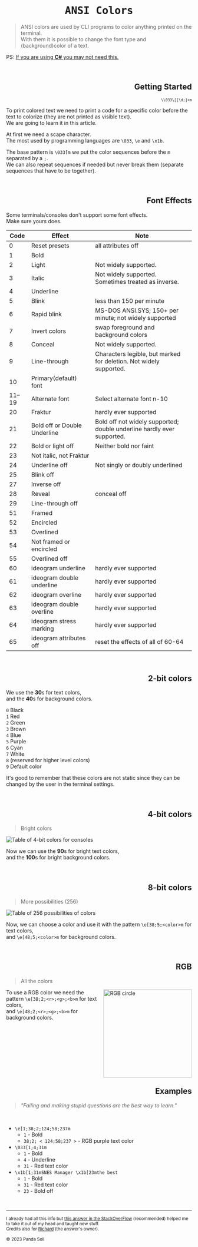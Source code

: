 <div align='center'>

# <samp>ANSI Colors</samp>
</div>

> ANSI colors are used by CLI programs to color anything printed on the terminal.  
> With them it is possible to change the font type and (background)color of a text.

PS: [If you are using **C#** you may not need this.](https://learn.microsoft.com/en-us/dotnet/api/system.consolecolor?view=net-8.0)

<br/>
<div align='right'>

## Getting Started
<small>`\\033\[[\d;]+m`</small>
</div>

To print colored text we need to print a code for a specific color before the text to colorize (they are not printed as visible text).  
We are going to learn it in this article.

At first we need a scape character.  
The most used by programming languages are `\033`, `\e` and `\x1b`.

The base pattern is `\033[m` we put the color sequences before the `m` separated by a `;`.  
We can also repeat sequences if needed but never break them (separate sequences that have to be together).

<br/>
<div align='right'>

## Font Effects
</div>

Some terminals/consoles don't support some font effects.  
Make sure yours does.
<br/>

| Code    | Effect                       | Note                                                                   |
| ------- | ---------------------------- | ---------------------------------------------------------------------- |
| 0       | Reset presets                | all attributes off                                                     |
| 1       | Bold                         |
| 2       | Light                        | Not widely supported.                                                  |
| 3       | Italic                       | Not widely supported. Sometimes treated as inverse.                    |
| 4       | Underline                    |
| 5       | Blink                        | less than 150 per minute                                               |
| 6       | Rapid blink                  | MS-DOS ANSI.SYS; 150+ per minute; not widely supported                 |
| 7       | Invert colors                | swap foreground and background colors                                  |
| 8       | Conceal                      | Not widely supported.                                                  |
| 9       | Line-through                 | Characters legible, but marked for deletion.  Not widely supported.    |
| 10      | Primary(default) font        |
| 11–19   | Alternate font               | Select alternate font n-10                                             |
| 20      | Fraktur                      | hardly ever supported                                                  |
| 21      | Bold off or Double Underline | Bold off not widely supported; double underline hardly ever supported. |
| 22      | Bold or light off            | Neither bold nor faint                                                 |
| 23      | Not italic, not Fraktur      |
| 24      | Underline off                | Not singly or doubly underlined                                        |
| 25      | Blink off                    |
| 27      | Inverse off                  |
| 28      | Reveal                       | conceal off                                                            |
| 29      | Line-through off             |
| 51      | Framed                       |
| 52      | Encircled                    |
| 53      | Overlined                    |
| 54      | Not framed or encircled      |
| 55      | Overlined off                |
| 60      | ideogram underline           | hardly ever supported                                                  |
| 61      | ideogram double underline    | hardly ever supported                                                  |
| 62      | ideogram overline            | hardly ever supported                                                  |
| 63      | ideogram double overline     | hardly ever supported                                                  |
| 64      | ideogram stress marking      | hardly ever supported                                                  |
| 65      | ideogram attributes off      | reset the effects of all of 60-64                                      |

<br/>
<div align='right'>

## 2-bit colors
</div>

We use the **30**s for text colors,  
and the **40**s for background colors.

`0` Black  
`1` Red  
`2` Green  
`3` Brown  
`4` Blue  
`5` Purple  
`6` Cyan  
`7` White  
`8` (reserved for higher level colors)  
`9` Default color

It's good to remember that these colors are not static since they can be changed by the user in the terminal settings.

<br/>
<div align='right'>

## 4-bit colors
</div>

> Bright colors

![Table of 4-bit colors for consoles](https://i.stack.imgur.com/9UVnC.png)
<br/>

Now we can use the **90**s for bright text colors,  
and the **100**s for bright background colors.

<br/>
<div align='right'>

## 8-bit colors
</div>

> More possibilities (256)

![Table of 256 possibilities of colors](https://i.stack.imgur.com/KTSQa.png)
<br/>

Now, we can choose a color and use it with the pattern `\e[38;5;<color>m` for text colors,  
and `\e[48;5;<color>m` for background colors.

<br/>
<div align='right'>

## RGB
</div>

> All the colors
<img alt='RGB circle' height='240' align='right' src='https://i.stack.imgur.com/01XJ7.png'/>

To use a RGB color we need the pattern `\e[38;2;<r>;<g>;<b>m` for text colors,  
and `\e[48;2;<r>;<g>;<b>m` for background colors.

<br/>
<br/>
<br/>
<br/>
<br/>
<br/>
<br/>

<br/>
<div align='right'>

## Examples
</div>

> _"Failing and making stupid questions are the best way to learn."_
<br/>

- `\e[1;38;2;124;58;237m`
  - `1` - Bold
  - `38;2; < 124;58;237 >` - RGB purple text color
- `\033[1;4;31m`
  - `1` - Bold
  - `4` - Underline
  - `31` - Red text color
- `\x1b[1;31mSNES Manager \x1b[23mthe best`
  - `1` - Bold
  - `31` - Red text color
  - `23` - Bold off

<br/>
<hr/>
<small>

I already had all this info but [this answer in the StackOverFlow](https://stackoverflow.com/a/33206814/15286947) (recommended) helped me to take it out of my head and taught new stuff.  
Credits also for [Richard](https://stackoverflow.com/users/752843/richard) (the answer's owner).

© 2023 Panda Soli
</small>
